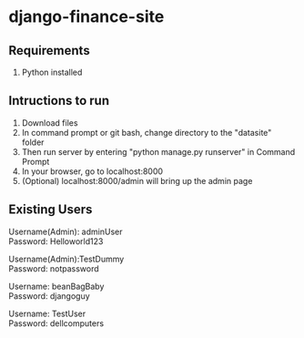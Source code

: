 # django-finance-site

Requirements
------------------
1. Python installed

Intructions to run
------------------
1. Download files
2. In command prompt or git bash, change directory to the "datasite" folder
3. Then run server by entering "python manage.py runserver" in Command Prompt
4. In your browser, go to localhost:8000
5. (Optional) localhost:8000/admin will bring up the admin page

Existing Users
------------------
Username(Admin): adminUser <br />
Password: Helloworld123 <br />

Username(Admin):TestDummy <br />
Password: notpassword <br />

Username: beanBagBaby <br />
Password: djangoguy <br />

Username: TestUser <br />
Password: dellcomputers <br />
